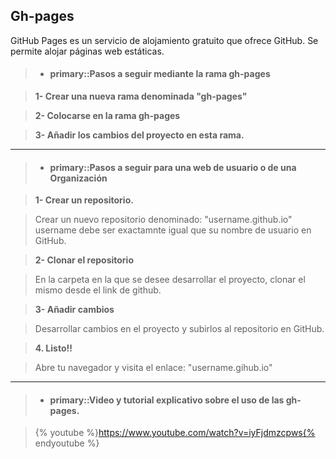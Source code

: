 Gh-pages
-------------

GitHub Pages es un servicio de alojamiento gratuito que ofrece GitHub. 
Se permite alojar páginas web estáticas.


>- #### primary::Pasos a seguir mediante la rama gh-pages

> **1- Crear una nueva rama denominada "gh-pages"**

> **2- Colocarse en la rama gh-pages**

> **3- Añadir los cambios del proyecto en esta rama.**


<hr />

>- #### primary::Pasos a seguir para una web de usuario o de una Organización

> **1- Crear un repositorio.**

> Crear un nuevo repositorio denominado: "username.github.io"
 username debe ser exactamnte igual que su nombre de usuario en GitHub.

> **2- Clonar el repositorio**

> En la carpeta en la que se desee desarrollar el proyecto, clonar el mismo desde el link de github.

> **3- Añadir cambios**

> Desarrollar cambios en el proyecto y subirlos al repositorio en GitHub.

> **4. Listo!!**

> Abre tu navegador y visita el enlace: "username.gihub.io"

<hr />

>- #### primary::Video y tutorial explicativo sobre el uso de las gh-pages. 

> {% youtube %}https://www.youtube.com/watch?v=iyFjdmzcpws{% endyoutube %}
